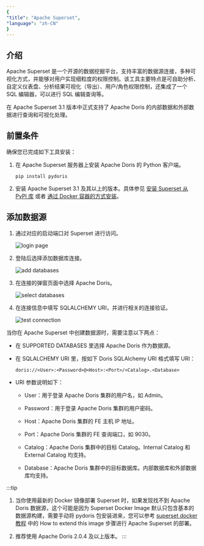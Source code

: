 ```yaml
---
{
"title": "Apache Superset",
"language": "zh-CN"
}
---
```


<!--
Licensed to the Apache Software Foundation (ASF) under one
or more contributor license agreements.  See the NOTICE file
distributed with this work for additional information
regarding copyright ownership.  The ASF licenses this file
to you under the Apache License, Version 2.0 (the
"License"); you may not use this file except in compliance
with the License.  You may obtain a copy of the License at

  http://www.apache.org/licenses/LICENSE-2.0

Unless required by applicable law or agreed to in writing,
software distributed under the License is distributed on an
"AS IS" BASIS, WITHOUT WARRANTIES OR CONDITIONS OF ANY
KIND, either express or implied.  See the License for the
specific language governing permissions and limitations
under the License.
-->


## 介绍
Apache Superset 是一个开源的数据挖掘平台，支持丰富的数据源连接，多种可视化方式，并能够对用户实现细粒度的权限控制。该工具主要特点是可自助分析、自定义仪表盘、分析结果可视化（导出）、用户/角色权限控制，还集成了一个 SQL 编辑器，可以进行 SQL 编辑查询等。

在 Apache Superset 3.1 版本中正式支持了 Apache Doris 的内部数据和外部数据进行查询和可视化处理。
## 前置条件
确保您已完成如下工具安装：
1. 在 Apache Superset 服务器上安装 Apache Doris 的 Python 客户端。
    ```
   pip install pydoris
   ```

2. 安装 Apache Superset 3.1 及其以上的版本。具体参见 [安装 Superset 从 PyPI 库](https://superset.apache.org/docs/installation/installing-superset-from-pypi) 或者 [通过 Docker 容器的方式安装](https://hub.docker.com/r/apache/superset)。

## 添加数据源
1. 通过对应的启动端口对 Superset 进行访问。

   ![login page](/images/bi-superset-en-1.png)

2. 登陆后选择添加数据库连接。

   ![add databases](/images/bi-superset-en-2.png)

3. 在连接的弹窗页面中选择 Apache Doris。

   ![select databases](/images/bi-superset-en-3.png)

4. 在连接信息中填写 SQLALCHEMY URI，并进行相关的连接验证。

   ![test connection](/images/bi-superset-en-4.png)

当你在 Apache Superset 中创建数据源时，需要注意以下两点：

- 在 SUPPORTED DATABASES 里选择 Apache Doris 作为数据源。

- 在 SQLALCHEMY URI 里，按如下 Doris SQLAlchemy URI 格式填写 URI：

  ```doris://<User>:<Password>@<Host>:<Port>/<Catalog>.<Database>```

- URI 参数说明如下：

    - User：用于登录 Apache Doris 集群的用户名，如 Admin。

    - Password：用于登录 Apache Doris 集群的用户密码。

    - Host：Apache Doris 集群的 FE 主机 IP 地址。

    - Port：Apache Doris 集群的 FE 查询端口，如 9030。

    - Catalog：Apache Doris 集群中的目标 Catalog。Internal Catalog 和 External Catalog 均支持。

    - Database：Apache Doris 集群中的目标数据库。内部数据库和外部数据库均支持。


:::tip
1. 当你使用最新的 Docker 镜像部署 Superset 时，如果发现找不到 Apache Doris 数据源，这个可能是因为 Superset Docker Image 默认只包含基本的数据源构建，需要手动将 pydoris 包安装进来，您可以参考 [superset docker 教程](https://hub.docker.com/r/apache/superset) 中的 How to extend this image 步骤进行 Apache Superset 的部署。

2. 推荐使用 Apache Doris 2.0.4 及以上版本。
:::
